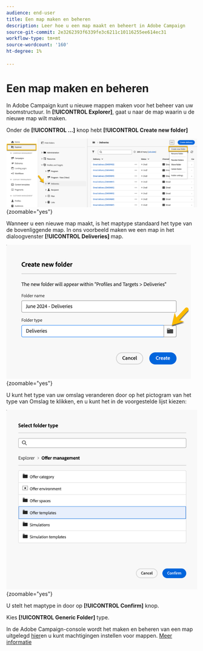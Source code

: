 ```yaml
---
audience: end-user
title: Een map maken en beheren
description: Leer hoe u een map maakt en beheert in Adobe Campaign
source-git-commit: 2e3262393f6339fe3c6211c10116255ee614ec31
workflow-type: tm+mt
source-wordcount: '160'
ht-degree: 1%

---
```


# Een map maken en beheren

In Adobe Campaign kunt u nieuwe mappen maken voor het beheer van uw boomstructuur. In **[!UICONTROL Explorer]**, gaat u naar de map waarin u de nieuwe map wilt maken.

Onder de **[!UICONTROL ...]** knop hebt **[!UICONTROL Create new folder]**

![](assets/folder_create.png){zoomable="yes"}

Wanneer u een nieuwe map maakt, is het maptype standaard het type van de bovenliggende map.
In ons voorbeeld maken we een map in het dialoogvenster **[!UICONTROL Deliveries]** map.

![](assets/folder_new.png){zoomable="yes"}

U kunt het type van uw omslag veranderen door op het pictogram van het type van Omslag te klikken, en u kunt het in de voorgestelde lijst kiezen:

![](assets/folder_type.png){zoomable="yes"}

U stelt het maptype in door op **[!UICONTROL Confirm]** knop.

Kies **[!UICONTROL Generic Folder]** type.

In de Adobe Campaign-console wordt het maken en beheren van een map uitgelegd [hier](https://experienceleague.adobe.com/en/docs/campaign/campaign-v8/config/configuration/folders-and-views)en u kunt machtigingen instellen voor mappen. [Meer informatie](https://experienceleague.adobe.com/en/docs/campaign/campaign-v8/admin/permissions/folder-permissions)
